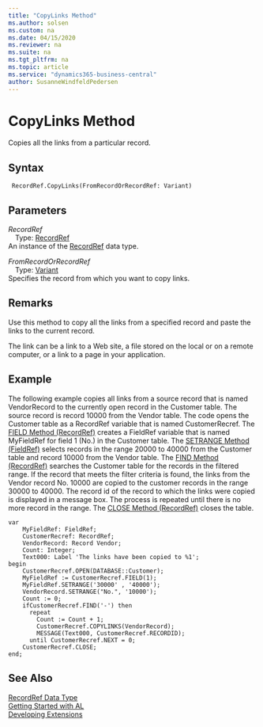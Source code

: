 ```yaml
---
title: "CopyLinks Method"
ms.author: solsen
ms.custom: na
ms.date: 04/15/2020
ms.reviewer: na
ms.suite: na
ms.tgt_pltfrm: na
ms.topic: article
ms.service: "dynamics365-business-central"
author: SusanneWindfeldPedersen
---
```

[//]: # (START>DO_NOT_EDIT)
[//]: # (IMPORTANT:Do not edit any of the content between here and the END>DO_NOT_EDIT.)
[//]: # (Any modifications should be made in the .xml files in the ModernDev repo.)
# CopyLinks Method
Copies all the links from a particular record.


## Syntax
```
 RecordRef.CopyLinks(FromRecordOrRecordRef: Variant)
```
## Parameters
*RecordRef*  
&emsp;Type: [RecordRef](recordref-data-type.md)  
An instance of the [RecordRef](recordref-data-type.md) data type.  

*FromRecordOrRecordRef*  
&emsp;Type: [Variant](../variant/variant-data-type.md)  
Specifies the record from which you want to copy links.  



[//]: # (IMPORTANT: END>DO_NOT_EDIT)

## Remarks  
 Use this method to copy all the links from a specified record and paste the links to the current record.  

 The link can be a link to a Web site, a file stored on the local or on a remote computer, or a link to a page in your application.  

## Example  
 The following example copies all links from a source record that is named VendorRecord to the currently open record in the Customer table. The source record is record 10000 from the Vendor table. The code opens the Customer table as a RecordRef variable that is named CustomerRecref. The [FIELD Method \(RecordRef\)](recordref-field-method.md) creates a FieldRef variable that is named MyFieldRef for field 1 \(No.\) in the Customer table. The [SETRANGE Method \(FieldRef\)](../fieldref/fieldref-setrange-method.md) selects records in the range 20000 to 40000 from the Customer table and record 10000 from the Vendor table. The [FIND Method \(RecordRef\)](recordref-find-method.md) searches the Customer table for the records in the filtered range. If the record that meets the filter criteria is found, the links from the Vendor record No. 10000 are copied to the customer records in the range 30000 to 40000. The record id of the record to which the links were copied is displayed in a message box. The process is repeated until there is no more record in the range. The [CLOSE Method \(RecordRef\)](recordref-close-method.md) closes the table.


```  
var
    MyFieldRef: FieldRef;
    CustomerRecref: RecordRef;
    VendorRecord: Record Vendor;
    Count: Integer;
    Text000: Label 'The links have been copied to %1';
begin
    CustomerRecref.OPEN(DATABASE::Customer);  
    MyFieldRef := CustomerRecref.FIELD(1);  
    MyFieldRef.SETRANGE('30000' , '40000');  
    VendorRecord.SETRANGE("No.", '10000');  
    Count := 0;  
    ifCustomerRecref.FIND('-') then  
      repeat  
        Count := Count + 1;  
        CustomerRecref.COPYLINKS(VendorRecord);  
        MESSAGE(Text000, CustomerRecref.RECORDID);  
      until CustomerRecref.NEXT = 0;  
    CustomerRecref.CLOSE;  
end;
```  

## See Also
[RecordRef Data Type](recordref-data-type.md)  
[Getting Started with AL](../../devenv-get-started.md)  
[Developing Extensions](../../devenv-dev-overview.md)
